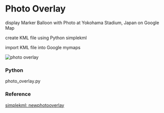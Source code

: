 Photo Overlay
===============

display Marker Balloon with Photo at Yokohama Stadium, Japan on Google Map

create KML file using Python simplekml

import KML file into Google mymaps

![photo overlay]()

### Python
photo_overlay.py

### Reference
[simplekml: newphotooverlay](https://simplekml.readthedocs.io/en/latest/containers.html#simplekml.Document.newphotooverlay)
